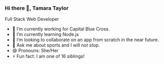 ### Hi there 👋, Tamara Taylor

Full Stack Web Developer

- 🔭 I’m currently working for Capital Blue Cross.
- 🌱 I’m currently learning Node.js
- 👯 I’m looking to collaborate on an app from scratch in the near future.
- 💬 Ask me about sports and I will not stop.
- 😄 Pronouns: She/Her
- ⚡ Fun fact: I am one of 16 siblings!
<!--
**TaylorCoder22/TaylorCoder22** is a ✨ _special_ ✨ repository because its `README.md` (this file) appears on your GitHub profile.

Here are some ideas to get you started:

- 🔭 I’m currently working for Capital Blue Cross.
- 🌱 I’m currently learning Node.js
- 👯 I’m looking to collaborate on an app from scratch in the near future.
- 💬 Ask me about sports and I will not stop.
- 😄 Pronouns: She/Her
- ⚡ Fun fact: I am one of 16 siblings!
-->

